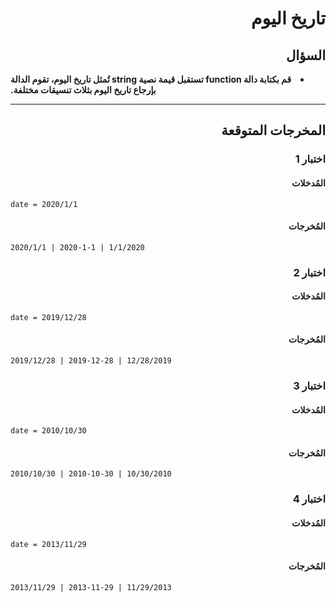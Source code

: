 # <div dir="rtl">تاريخ اليوم</div>

## <div dir="rtl">السؤال</div>

<li dir="rtl">
<b>
قم بكتابة دالة function تستقبل قيمة نصية string تُمثل تاريخ اليوم، تقوم الدالة بإرجاع تاريخ اليوم بثلاث تنسيقات مختلفة.
</b>
</li>

---

## <div dir="rtl">المخرجات المتوقعة</div>

### <div dir="rtl">اختبار 1</div>

#### <div dir="rtl">المُدخلات</div>

```text
date = 2020/1/1
```

#### <div dir="rtl">المُخرجات</div>

```text
2020/1/1 | 2020-1-1 | 1/1/2020
```

### <div dir="rtl">اختبار 2</div>

#### <div dir="rtl">المُدخلات</div>

```text
date = 2019/12/28
```

#### <div dir="rtl">المُخرجات</div>

```text
2019/12/28 | 2019-12-28 | 12/28/2019
```

### <div dir="rtl">اختبار 3</div>

#### <div dir="rtl">المُدخلات</div>

```text
date = 2010/10/30
```

#### <div dir="rtl">المُخرجات</div>

```text
2010/10/30 | 2010-10-30 | 10/30/2010
```

### <div dir="rtl">اختبار 4</div>

#### <div dir="rtl">المُدخلات</div>

```text
date = 2013/11/29
```

#### <div dir="rtl">المُخرجات</div>

```text
2013/11/29 | 2013-11-29 | 11/29/2013
```